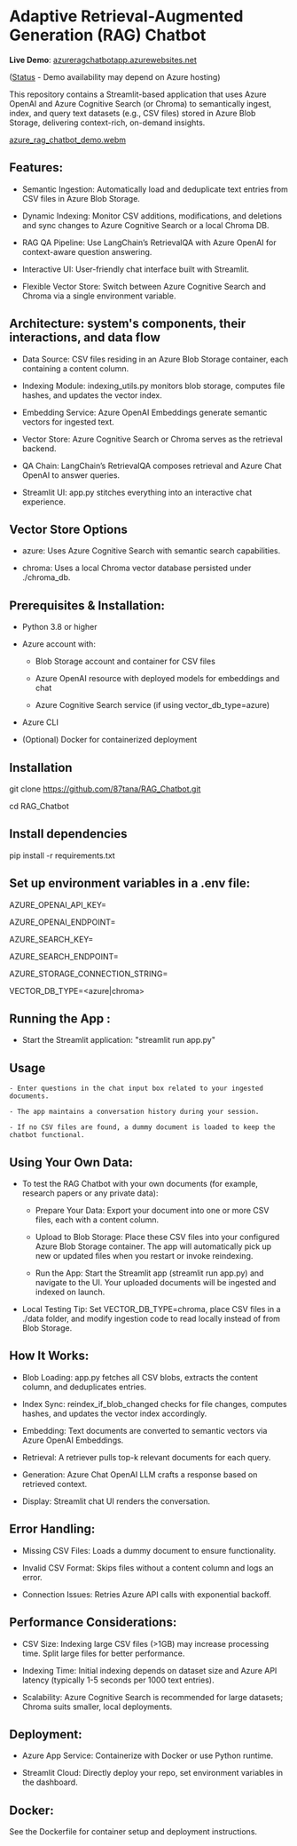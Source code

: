 # Adaptive Retrieval-Augmented Generation (RAG) Chatbot

**Live Demo**: [azureragchatbotapp.azurewebsites.net](https://azureragchatbotapp.azurewebsites.net) 

([Status](https://status.azure.com) - Demo availability may depend on Azure hosting)

This repository contains a Streamlit-based application that uses Azure OpenAI and Azure Cognitive Search (or Chroma) to semantically ingest, index, and query text datasets (e.g., CSV files) stored in Azure Blob Storage, delivering context-rich, on-demand insights.

[azure_rag_chatbot_demo.webm](https://github.com/user-attachments/assets/ef78d9e4-ad6d-4bee-81ab-fb8ff3a9aaae)


## Features:

- Semantic Ingestion: Automatically load and deduplicate text entries from CSV files in Azure Blob Storage.

- Dynamic Indexing: Monitor CSV additions, modifications, and deletions and sync changes to Azure Cognitive Search or a local Chroma DB.

- RAG QA Pipeline: Use LangChain’s RetrievalQA with Azure OpenAI for context-aware question answering.

- Interactive UI: User-friendly chat interface built with Streamlit.

- Flexible Vector Store: Switch between Azure Cognitive Search and Chroma via a single environment variable.

## Architecture: system's components, their interactions, and data flow

   - Data Source: CSV files residing in an Azure Blob Storage container, each containing a content column.

   - Indexing Module: indexing_utils.py monitors blob storage, computes file hashes, and updates the vector index.

   - Embedding Service: Azure OpenAI Embeddings generate semantic vectors for ingested text.

   - Vector Store: Azure Cognitive Search or Chroma serves as the retrieval backend.

   - QA Chain: LangChain’s RetrievalQA composes retrieval and Azure Chat OpenAI to answer queries.

   - Streamlit UI: app.py stitches everything into an interactive chat experience.

## Vector Store Options 

- azure: Uses Azure Cognitive Search with semantic search capabilities.

- chroma: Uses a local Chroma vector database persisted under ./chroma_db.

## Prerequisites & Installation:

- Python 3.8 or higher

- Azure account with:

    - Blob Storage account and container for CSV files

    - Azure OpenAI resource with deployed models for embeddings and chat

    - Azure Cognitive Search service (if using vector_db_type=azure)

- Azure CLI
- (Optional) Docker for containerized deployment

## Installation

git clone https://github.com/87tana/RAG_Chatbot.git

cd RAG_Chatbot

## Install dependencies

pip install -r requirements.txt

## Set up environment variables in a .env file:

AZURE_OPENAI_API_KEY=<your-key>

AZURE_OPENAI_ENDPOINT=<your-endpoint>

AZURE_SEARCH_KEY=<your-key>

AZURE_SEARCH_ENDPOINT=<your-endpoint>

AZURE_STORAGE_CONNECTION_STRING=<your-connection-string>

VECTOR_DB_TYPE=<azure|chroma>

## Running the App : 

- Start the Streamlit application: "streamlit run app.py"

## Usage

    - Enter questions in the chat input box related to your ingested documents.

    - The app maintains a conversation history during your session.

    - If no CSV files are found, a dummy document is loaded to keep the chatbot functional.

## Using Your Own Data:

- To test the RAG Chatbot with your own documents (for example, research papers or any private data):

    - Prepare Your Data: Export your document into one or more CSV files, each with a content column.

    - Upload to Blob Storage: Place these CSV files into your configured Azure Blob Storage container. The app will automatically pick up new or updated files when you restart or invoke reindexing.

    - Run the App: Start the Streamlit app (streamlit run app.py) and navigate to the UI. Your uploaded documents will be ingested and indexed on launch.

- Local Testing Tip: Set VECTOR_DB_TYPE=chroma, place CSV files in a ./data folder, and modify ingestion code to read locally instead of from Blob Storage.

## How It Works:

- Blob Loading: app.py fetches all CSV blobs, extracts the content column, and deduplicates entries.

- Index Sync: reindex_if_blob_changed checks for file changes, computes hashes, and updates the vector index accordingly.

- Embedding: Text documents are converted to semantic vectors via Azure OpenAI Embeddings.

- Retrieval: A retriever pulls top-k relevant documents for each query.

- Generation: Azure Chat OpenAI LLM crafts a response based on retrieved context.

- Display: Streamlit chat UI renders the conversation.

## Error Handling: 

- Missing CSV Files: Loads a dummy document to ensure functionality.

- Invalid CSV Format: Skips files without a content column and logs an error.

- Connection Issues: Retries Azure API calls with exponential backoff.

## Performance Considerations:

- CSV Size: Indexing large CSV files (>1GB) may increase processing time. Split large files for better performance.

- Indexing Time: Initial indexing depends on dataset size and Azure API latency (typically 1-5 seconds per 1000 text entries).

- Scalability: Azure Cognitive Search is recommended for large datasets; Chroma suits smaller, local deployments.

## Deployment:

- Azure App Service: Containerize with Docker or use Python runtime.

- Streamlit Cloud: Directly deploy your repo, set environment variables in the dashboard.

## Docker:

See the Dockerfile for container setup and deployment instructions.



